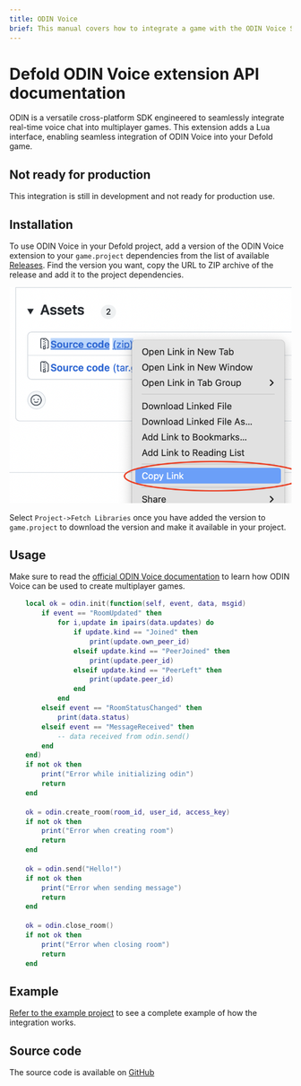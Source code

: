 ```yaml
---
title: ODIN Voice
brief: This manual covers how to integrate a game with the ODIN Voice SDK.
---
```


# Defold ODIN Voice extension API documentation

ODIN is a versatile cross-platform SDK engineered to seamlessly integrate real-time voice chat into multiplayer games. This extension adds a Lua interface, enabling seamless integration of ODIN Voice into your Defold game.

## Not ready for production

This integration is still in development and not ready for production use.


## Installation

To use ODIN Voice in your Defold project, add a version of the ODIN Voice extension to your `game.project` dependencies from the list of available [Releases](https://github.com/defold/extension-odin/releases). Find the version you want, copy the URL to ZIP archive of the release and add it to the project dependencies.

![](add-dependency.png)

Select `Project->Fetch Libraries` once you have added the version to `game.project` to download the version and make it available in your project.


## Usage

Make sure to read the [official ODIN Voice documentation](https://docs.4players.io/) to learn how ODIN Voice can be used to create multiplayer games.


```lua
	local ok = odin.init(function(self, event, data, msgid)
		if event == "RoomUpdated" then
			for i,update in ipairs(data.updates) do
				if update.kind == "Joined" then
					print(update.own_peer_id)
				elseif update.kind == "PeerJoined" then
					print(update.peer_id)
				elseif update.kind == "PeerLeft" then
					print(update.peer_id)
				end
			end
		elseif event == "RoomStatusChanged" then
			print(data.status)
		elseif event == "MessageReceived" then
			-- data received from odin.send()
		end
	end)
	if not ok then
		print("Error while initializing odin")
		return
	end

	ok = odin.create_room(room_id, user_id, access_key)
	if not ok then
		print("Error when creating room")
		return
	end

	ok = odin.send("Hello!")
	if not ok then
		print("Error when sending message")
		return
	end

	ok = odin.close_room()
	if not ok then
		print("Error when closing room")
		return
	end
```


## Example

[Refer to the example project](https://github.com/defold/extension-odin/blob/master/example) to see a complete example of how the integration works.

## Source code

The source code is available on [GitHub](https://github.com/defold/extension-odin)
